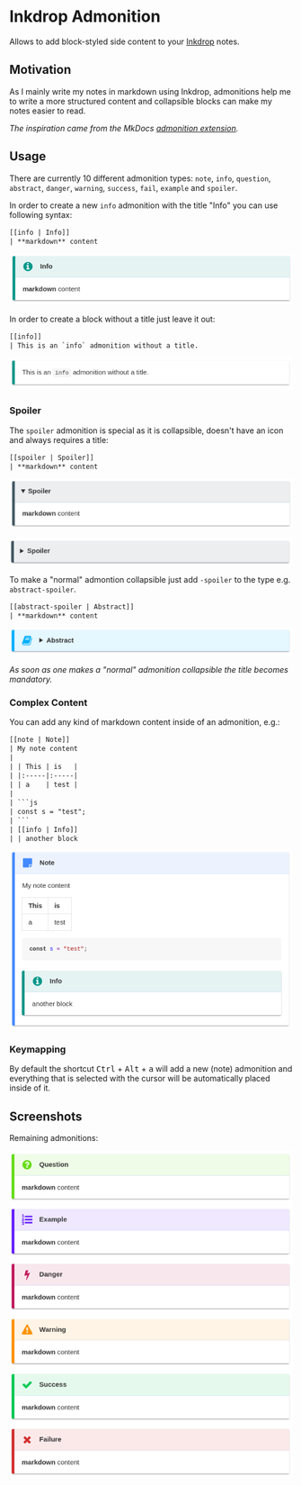 # Inkdrop Admonition

Allows to add block-styled side content to your [Inkdrop](https://www.inkdrop.info/) notes.

## Motivation

As I mainly write my notes in markdown using Inkdrop, admonitions help me to write a more structured content and collapsible blocks can make my notes easier to read.

_The inspiration came from the MkDocs [admonition extension](https://squidfunk.github.io/mkdocs-material/extensions/admonition/)._

## Usage

There are currently 10 different admonition types: `note`, `info`, `question`, `abstract`, `danger`, `warning`, `success`, `fail`, `example` and `spoiler`.

In order to create a new `info` admonition with the title "Info" you can use following syntax:
```
[[info | Info]]
| **markdown** content
```

![Picture of an info admonition](https://github.com/libeanim/inkdrop-admonition/raw/master/docs/images/info.png)

In order to create a block without a title just leave it out:
```
[[info]]
| This is an `info` admonition without a title.
```

![Picture of an info admonition without a title](https://github.com/libeanim/inkdrop-admonition/raw/master/docs/images/info-no-title.png)

### Spoiler

The `spoiler` admonition is special as it is collapsible, doesn't have an icon and always requires a title:
```
[[spoiler | Spoiler]]
| **markdown** content
```

![Picture of an open spoiler admonition](https://github.com/libeanim/inkdrop-admonition/raw/master/docs/images/spoiler-open.png)

![Picture of a closed spoiler admonition](https://github.com/libeanim/inkdrop-admonition/raw/master/docs/images/spoiler-closed.png)


To make a "normal" admontion collapsible just add `-spoiler` to the type e.g. `abstract-spoiler`.

```
[[abstract-spoiler | Abstract]]
| **markdown** content
```
![Picture of an abstract spoiler admonition](https://github.com/libeanim/inkdrop-admonition/raw/master/docs/images/abstract-spoiler.png)

 _As soon as one makes a "normal" admonition collapsible the title becomes mandatory._

### Complex Content

You can add any kind of markdown content inside of an admonition, e.g.:

```
[[note | Note]]
| My note content
|
| | This | is   |
| |:-----|:-----|
| | a    | test |
| 
| ```js
| const s = "test";
| ```
| [[info | Info]]
| | another block
```

![Picture of an admonition with markdown content](https://github.com/libeanim/inkdrop-admonition/raw/master/docs/images/complex-content.png)

### Keymapping

By default the shortcut <kbd>Ctrl</kbd> + <kbd>Alt</kbd> + <kbd>a</kbd> will add a new (note) admonition and everything that is selected with the cursor will be automatically placed inside of it.

## Screenshots
Remaining admonitions:

![Picture of remaining admonitions](https://github.com/libeanim/inkdrop-admonition/raw/master/docs/images/remaining.png)
